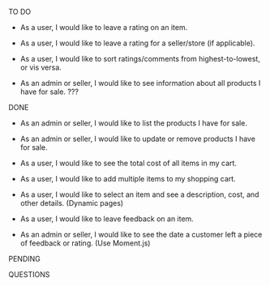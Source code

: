 TO DO


* As a user, I would like to leave a rating on an item.

* As a user, I would like to leave a rating for a seller/store (if applicable).

* As a user, I would like to sort ratings/comments from highest-to-lowest, or vis versa.

* As an admin or seller, I would like to see information about all products I have for sale. ???



DONE
* As an admin or seller, I would like to list the products I have for sale.

* As an admin or seller, I would like to update or remove products I have for sale.

* As a user, I would like to see the total cost of all items in my cart.

* As a user, I would like to add multiple items to my shopping cart.

* As a user, I would like to select an item and see a description, cost, and other details. (Dynamic pages)

* As a user, I would like to leave feedback on an item.

* As an admin or seller, I would like to see the date a customer left a piece of feedback or rating. (Use Moment.js)

PENDING

QUESTIONS
